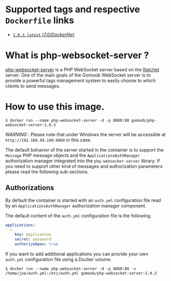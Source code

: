 # Supported tags and respective `Dockerfile` links

-	[`1.0.3`, `latest` (*7.0/Dockerfile*)](https://github.com/gomoob/php-websocket-server-docker/blob/d6b446a77a77c8247e2206be8f966fdb24516862/1.0.3/Dockerfile)

# What is php-websocket-server ?

[php-websocket-server](https://github.com/gomoob/php-websocket-server "php-websocket-server") is a PHP WebSocket server 
based on the [Ratchet](http://socketo.me "Ratchet") server. One of the main goals of the Gomoob WebSocket server is 
to provide a powerful tags management system to easily choose to which clients to send messages.

# How to use this image.

```console
$ docker run --name php-websocket-server -d -p 8080:80 gomoob/php-websocket-server:1.0.3
```

*WARNING* : Please note that under Windows the server will be accessible at `http://192.168.99.100:8080` in 
this case.

The default behavior of the server started in the container is to support the `Message` PHP message objects and the `ApplicationsAuthManager` authorization manager integrated into the `php-websocker-server` library. If you
need to support other kind of messages and authorization parameters please read the following sub-sections.

## Authorizations

By default the container is started with an `auth.yml` configuration file read by an `ApplicationsAuthManager`
authorization manager component.

The default content of the `auth.yml` configuration file is the following.

```yaml
applications:
  -
    key: application
    secret: password
    authorizeOpen: true
```

If you want to add additional applications you can provide your own `auth.yml` configuration file using a Docker 
volume.

```console
$ docker run --name php-websocket-server -d -p 8080:80 -v /home/joe/auth.yml:/etc/auth.yml gomoob/php-websocket-server:1.0.3
```
